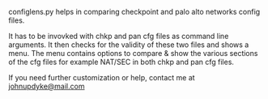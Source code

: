 configlens.py helps in comparing checkpoint and palo alto networks config files.

It has to be invovked with chkp and pan cfg files as command line arguments.
It then checks for the validity of these two files and shows a menu. The menu
contains options to compare & show the various sections of the cfg files for example
NAT/SEC in both chkp and pan cfg files.

If you need further customization or help, contact me at johnupdyke@mail.com